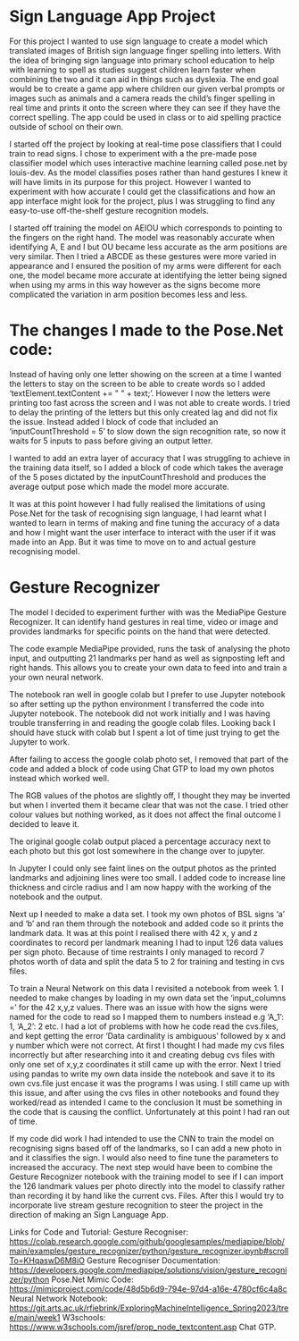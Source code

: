 
# Sign Language App Project

For this project I wanted to use sign language to create a model which translated images of British sign language finger spelling into letters. With the idea of bringing sign language into primary school education to help with learning to spell as studies suggest children learn faster when combining the two and it can aid in things such as dyslexia. The end goal would be to create a game app where children our given verbal prompts or images such as animals and a camera reads the child’s finger spelling in real time and prints it onto the screen where they can see if they have the correct spelling. The app could be used in class or to aid spelling practice outside of school on their own. 

I started off the project by looking at real-time pose classifiers that I could train to read signs. I chose to experiment with a the pre-made pose classifier model which uses interactive machine learning called pose.net  by louis-dev. As the model classifies poses rather than hand gestures I knew it will have limits in its purpose for this project. However I wanted to experiment with how accurate I could get the classifications and how an app interface might look for the project, plus I was struggling to find any easy-to-use off-the-shelf gesture recognition models. 

I started off training the model on AEIOU which corresponds to pointing to the fingers on the right hand. The model was reasonably accurate when identifying A, E and I but OU became less accurate as the arm positions are very similar. Then I tried a ABCDE as these gestures were more varied in appearance and I ensured the position of my arms were different for each one, the model became more accurate at identifying the letter being signed when using my arms in this way however as the signs become more complicated the variation in arm position becomes less and less. 

# The changes I made to the Pose.Net code:
Instead of having only one letter showing on the screen at a time I wanted the letters to stay on the screen to be able to create words so I added  ‘textElement.textContent += " " + text;’. However I now the letters were printing too fast across the screen and I was not able to create words. I tried to delay the printing of the letters but this only created lag and did not fix the issue. Instead added I block of code that included an ‘inputCountThreshold = 5’ to slow down the sign recognition rate, so now it waits for 5 inputs to pass before giving an output letter. 

I wanted to add an extra layer of accuracy that I was struggling to achieve in the training data itself, so I added a block of code which takes the average of the 5 poses dictated by the inputCountThreshold and produces the average output pose which made the model more accurate. 

It was at this point however I had fully realised the limitations of using Pose.Net for the task of recognising sign language, I had learnt what I wanted to learn in terms of making and fine tuning the accuracy of a data and how I might want the user interface to interact with the user if it was made into an App. But it was time to move on to and actual gesture recognising model.

# Gesture Recognizer
The model I decided to experiment further with was the MediaPipe Gesture Recognizer. It can identify hand gestures in real time, video or image and provides landmarks for specific points on the hand that were detected.

The code example MediaPipe provided, runs the task of analysing the photo input, and outputting 21 landmarks per hand as well as signposting left and right hands. This allows you to create your own data to feed into and train a your own neural network. 

The notebook ran well in google colab but I prefer to use Jupyter notebook so after setting up the python environment I transferred the code into Jupyter notebook. The notebook did not work initially and I was having trouble transferring in and reading the google colab files. Looking back I should have stuck with colab but I spent a lot of time just trying to get the Jupyter to work. 

After failing to access the google colab photo set, I removed that part of the code and added a block of code using Chat GTP to load my own photos instead which worked well.

The RGB values of the photos are slightly off, I thought they may be inverted but when I inverted them it became clear that was not the case. I tried other colour values but nothing worked, as it does not affect the final outcome I decided to leave it. 

The original google colab output placed a percentage accuracy next to each photo but this got lost somewhere in the change over to jupyter. 

In Jupyter I could only see faint lines on the output photos as the printed landmarks and adjoining lines were too small. I added code to increase line thickness and circle radius and I am now happy with the working of the notebook and the output. 


Next up I needed to make a data set. I took my own photos of BSL signs ‘a’ and ‘b’ and ran them through the notebook and added code so it prints the landmark data. It was at this point I realised there with 42 x, y and z coordinates to record per landmark meaning I had to input 126 data values per sign photo. Because of time restraints I only managed to record 7 photos worth of data and split the data 5 to 2 for training and testing in cvs files. 

To train a Neural Network on this data I revisited a notebook from week 1. I needed to make changes by loading in my own data set the ‘input_columns =’ for the 42 x,y,z values. There was an issue with how the signs were named for the code to read so I mapped them to numbers instead e.g ‘A_1’: 1,  ‘A_2’: 2 etc. 
I had a lot of problems with how he code read the cvs.files, and kept getting the error ‘Data cardinality is ambiguous’ followed by x and y number which were not correct. At first I thought I had made my cvs files incorrectly but after researching into it and creating debug cvs  files with only one set of x,y,z coordinates it still came up with the error. Next I tried using pandas to write my own data inside the notebook and save it to its own cvs.file just encase it was the programs I was using. I still came up with this issue, and after using the cvs files in other notebooks and found they worked/read as intended I came to the conclusion It must be something in the code that is causing the conflict. Unfortunately at this point I had ran out of time. 

If my code did work I had intended to use the CNN to train the model on recognising signs based off of the landmarks, so I can add a new photo in and it classifies the sign. I would also need to fine tune the parameters to increased the accuracy. The next step would have been to combine the Gesture Recognizer notebook with the training model to see if I can import the 126 landmark values per photo directly into the model to classify rather than recording it by hand like the current cvs. Files. After this I would try to incorporate live stream gesture recognition to steer the project in the direction of making an Sign Language App.

Links for Code and Tutorial:
Gesture Recogniser:
https://colab.research.google.com/github/googlesamples/mediapipe/blob/main/examples/gesture_recognizer/python/gesture_recognizer.ipynb#scrollTo=KHqaswD6M8iO
Gesture Recogniser Documentation:
https://developers.google.com/mediapipe/solutions/vision/gesture_recognizer/python 
Pose.Net Mimic Code:
https://mimicproject.com/code/48d5b6d9-794e-97d4-a16e-4780cf6c4a8c
Neural Network Notebook:
https://git.arts.ac.uk/rfiebrink/ExploringMachineIntelligence_Spring2023/tree/main/week1
W3schools:
https://www.w3schools.com/jsref/prop_node_textcontent.asp
Chat GTP.

 
